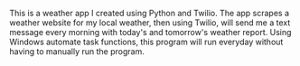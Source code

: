 This is a weather app I created using Python and Twilio.  The app scrapes a weather website for my local weather, then using Twilio, will send me a text message every morning with today's and tomorrow's weather report.  Using Windows automate task functions, this program will run everyday without having to manually run the program.